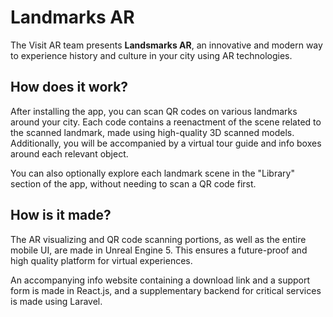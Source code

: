# Landmarks AR

The Visit AR team presents **Landsmarks AR**, an innovative and modern way to experience history and culture in your city using AR technologies.

## How does it work?

After installing the app, you can scan QR codes on various landmarks around your city. Each code contains a reenactment of the scene related to the scanned landmark, made using high-quality 3D scanned models. Additionally, you will be accompanied by a virtual tour guide and info boxes around each relevant object.

You can also optionally explore each landmark scene in the "Library" section of the app, without needing to scan a QR code first.

## How is it made?

The AR visualizing and QR code scanning portions, as well as the entire mobile UI, are made in Unreal Engine 5. This ensures a future-proof and high quality platform for virtual experiences.

An accompanying info website containing a download link and a support form is made in React.js, and a supplementary backend for critical services is made using Laravel.
